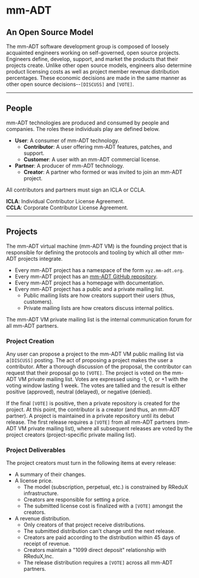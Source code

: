# mm-ADT
## An Open Source Model

The mm-ADT software development group is composed of loosely acquainted
engineers working on self-governed, open source projects. Engineers 
define, develop, support, and market the products that their projects create. 
Unlike other open source models, engineers also determine product licensing
costs as well as project member revenue distribution percentages. These economic 
decisions are made in the same manner as other open source decisions--`[DISCUSS]` 
and `[VOTE]`.

---

## People

mm-ADT technologies are produced and consumed by people and companies.
The roles these individuals play are defined below.

* **User**: A consumer of mm-ADT technology.
  * **Contributor**: A user offering mm-ADT features, patches, and support.  
  * **Customer**: A user with an mm-ADT commercial license.
* **Partner**: A producer of mm-ADT technology.
  * **Creator**: A partner who formed or was invited to join an mm-ADT project.

All contributors and partners must sign an ICLA or CCLA.

**ICLA**: Individual Contributor License Agreement.  
**CCLA**: Corporate Contributor License Agreement.

---

## Projects
The mm-ADT virtual machine (mm-ADT VM) is the founding project that
is responsible for defining the protocols and tooling by which all other
mm-ADT projects integrate.

* Every mm-ADT project has a namespace of the form `xyz.mm-adt.org`.
* Every mm-ADT project has an <a href="https://github.com/mm-adt">mm-ADT GitHub repository</a>.
* Every mm-ADT project has a homepage with documentation.
* Every mm-ADT project has a public and a private mailing list.
  * Public mailing lists are how creators support their users (thus, customers).
  * Private mailing lists are how creators discuss internal politics.

The mm-ADT VM private mailing list is the internal communication forum for all mm-ADT partners.

### Project Creation
Any user can propose a project to the mm-ADT VM public mailing list via a`[DISCUSS]` posting. 
The act of proposing a project makes the user a contributor. After a thorough
discussion of the proposal, the contributor can request that their proposal go to `[VOTE]`.
The project is voted on the mm-ADT VM private mailing list. 
Votes are expressed using -1, 0, or +1 with the voting window lasting 1 week. 
The votes are tallied and the result is either positive (approved), neutral (delayed), or negative (denied). 

If the final `[VOTE]` is positive, then a private repository is created for the project. 
At this point, the contributor is a creator (and thus, an mm-ADT partner). A project 
is maintained in a private repository until its debut release. The first release
requires a `[VOTE]` from all mm-ADT partners (mm-ADT VM private mailing list), where all subsequent 
releases are voted by the project creators (project-specific private mailing list).

### Project Deliverables
The project creators must turn in the following items at every release:

* A summary of their changes.
* A license price.
  * The model (subscription, perpetual, etc.) is constrained by RReduX infrastructure.
  * Creators are responsible for setting a price.
  * The submitted license cost is finalized with a `[VOTE]` amongst the creators.
* A revenue distribution.
  * Only creators of that project receive distributions.
  * The submitted distribution can't change until the next release.
  * Creators are paid according to the distribution within 45 days of receipt of revenue.
  * Creators maintain a "1099 direct deposit" relationship with RReduX,Inc.
  * The release distribution requires a `[VOTE]` across all mm-ADT partners.
